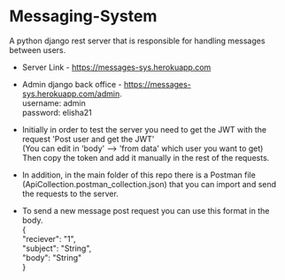 # Messaging-System
A python django rest server that is responsible for handling messages between users.

* Server Link - https://messages-sys.herokuapp.com 

* Admin django back office - https://messages-sys.herokuapp.com/admin. \
username: admin\
password: elisha21

* Initially in order to test the server you need to get the JWT with the request 'Post user and get the JWT'\
(You can edit in 'body' -->  'from data' which user you want to get)\
Then copy the token and add it manually in the rest of the requests. 

* In addition, in the main folder of this repo there is a Postman file (ApiCollection.postman_collection.json) that you can import and send the requests to the server.

* To send a new message post request you can use this format in the body. \
{\
"reciever": "1",\
"subject": "String",\
"body": "String"\
}
